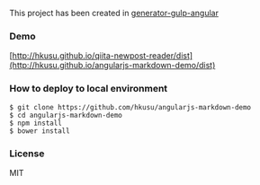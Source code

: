 This project has been created in [generator-gulp-angular](https://github.com/Swiip/generator-gulp-angular)

### Demo

[http://hkusu.github.io/qiita-newpost-reader/dist](http://hkusu.github.io/angularjs-markdown-demo/dist)

### How to deploy to local environment

```
$ git clone https://github.com/hkusu/angularjs-markdown-demo
$ cd angularjs-markdown-demo
$ npm install
$ bower install
```

### License

MIT
